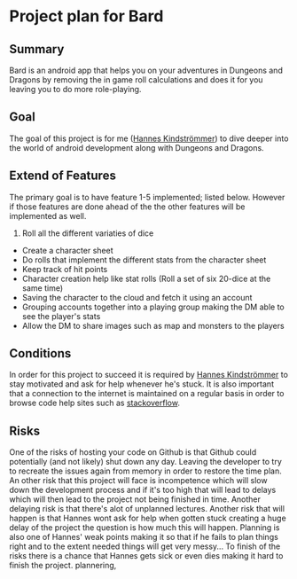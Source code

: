 # Project plan for Bard

## Summary
Bard is an android app that helps you on your adventures in Dungeons and Dragons by removing the in game roll calculations and does it for you leaving you to do more role-playing.

## Goal
The goal of this project is for me ([Hannes Kindströmmer](https://github.com/brolaugh)) to dive deeper into the world of android development along with Dungeons and Dragons.

## Extend of Features
The primary goal is to have feature 1-5 implemented; listed below. However if those features are done ahead of the the other features will be implemented as well.

1. Roll all the different variaties of dice
* Create a character sheet
* Do rolls that implement the different stats from the character sheet
* Keep track of hit points
* Character creation help like stat rolls (Roll a set of six 20-dice at the same time)
* Saving the character to the cloud and fetch it using an account
* Grouping accounts together into a playing group making the DM able to see the player's stats
* Allow the DM to share images such as map and monsters to the players


## Conditions
In order for this project to succeed it is required by [Hannes Kindströmmer](https://github.com/brolaugh) to stay motivated and ask for help whenever he's stuck. It is also important that a connection to the internet is maintained on a regular basis in order to browse code help sites such as [stackoverflow](http://stackoverflow.com/).

## Risks
One of the risks of hosting your code on Github is that Github could potentially (and not likely) shut down any day. Leaving the developer to try to recreate the issues again from memory in order to restore the time plan. An other risk that this project will face is incompetence which will slow down the development process and if it's too high that will lead to delays which will then lead to the project not being finished in time. Another delaying risk is that there's alot of unplanned lectures. Another risk that will happen is that Hannes wont ask for help when gotten stuck creating a huge delay of the project the question is how much this will happen. Planning is also one of Hannes' weak points making it so that if he fails to plan things right and to the extent needed things will get very messy... To finish of the risks there is a chance that Hannes gets sick or even dies making it hard to finish the project. plannering,
